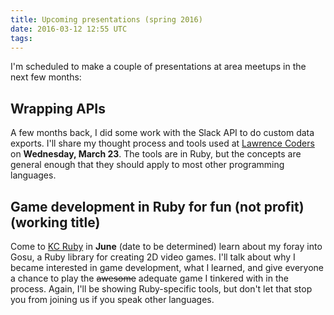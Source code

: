 ```yaml
---
title: Upcoming presentations (spring 2016)
date: 2016-03-12 12:55 UTC
tags:
---
```


I'm scheduled to make a couple of presentations at area meetups in the next few months:

## Wrapping APIs

A few months back, I did some work with the Slack API to do custom data exports. I'll share my thought process and tools used at [Lawrence Coders](http://www.meetup.com/Lawrence-Coders/events/229142285/) on **Wednesday, March 23**. The tools are in Ruby, but the concepts are general enough that they should apply to most other programming languages.

## Game development in Ruby for fun (not profit) (working title)

Come to [KC Ruby](http://www.meetup.com/kcruby/) in **June** (date to be determined) learn about my foray into Gosu, a Ruby library for creating 2D video games. I'll talk about why I became interested in game development, what I learned, and give everyone a chance to play the <strike>awesome</strike> adequate game I tinkered with in the process. Again, I'll be showing Ruby-specific tools, but don't let that stop you from joining us if you speak other languages.
